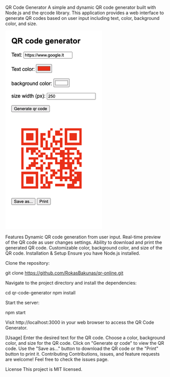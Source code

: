 QR Code Generator
A simple and dynamic QR code generator built with Node.js and the qrcode library. This application provides a web interface to generate QR codes based on user input including text, color, background color, and size.

![Qr code screenshot](image/qrcode.png)



Features
Dynamic QR code generation from user input.
Real-time preview of the QR code as user changes settings.
Ability to download and print the generated QR code.
Customizable color, background color, and size of the QR code.
Installation & Setup
Ensure you have Node.js installed.

Clone the repository:


git clone https://github.com/RokasBakunas/qr-online.git

Navigate to the project directory and install the dependencies:


cd qr-code-generator
npm install

Start the server:

npm start

Visit http://localhost:3000 in your web browser to access the QR Code Generator.

[Usage]
Enter the desired text for the QR code.
Choose a color, background color, and size for the QR code.
Click on "Generate qr code" to view the QR code.
Use the "Save as..." button to download the QR code or the "Print" button to print it.
Contributing
Contributions, issues, and feature requests are welcome! Feel free to check the issues page.

License
This project is MIT licensed.

